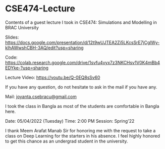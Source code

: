 # CSE474-Lecture
Contents of a guest lecture I took in CSE474: Simulations and Modelling in BRAC University

Slides: https://docs.google.com/presentation/d/12t9wUJTEA2Zi5LKcsSrE7jCglWy-klhAWwshCBH-3AQ/edit?usp=sharing

Code: https://colab.research.google.com/drive/1svfu4vyx7z3NKCHsv1V0K4mBb4EDYke-?usp=sharing

Lecture Video: https://youtu.be/Q-0EQ8sSv60

If you have any question, do not hesitate to ask in the mail if you have any. 

Mail: joyanta.csebracu@gmail.com

I took the class in Bangla as most of the students are comfortable in Bangla here. 

Date: 05/04/2022 (Tuesday)
Time: 2:00 PM
Session: Spring'22

I thank Meem Arafat Manab Sir for honoring me with the request to take a class on Deep Learning for the starters in his absence. I feel highly honored to get this chance as an undergrad student in the university.
